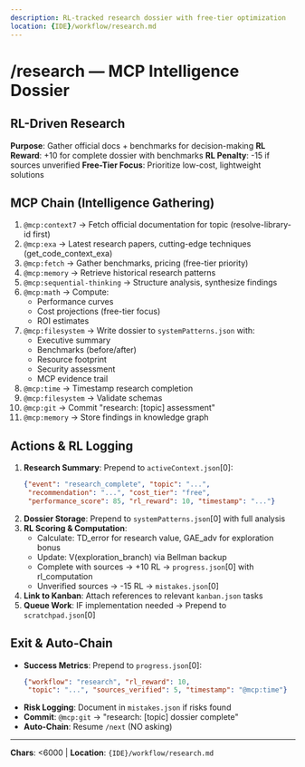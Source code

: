 ```yaml
---
description: RL-tracked research dossier with free-tier optimization
location: {IDE}/workflow/research.md
---
```


# /research — MCP Intelligence Dossier

## RL-Driven Research

**Purpose**: Gather official docs + benchmarks for decision-making
**RL Reward**: +10 for complete dossier with benchmarks
**RL Penalty**: -15 if sources unverified
**Free-Tier Focus**: Prioritize low-cost, lightweight solutions

## MCP Chain (Intelligence Gathering)

1. `@mcp:context7` → Fetch official documentation for topic (resolve-library-id first)
2. `@mcp:exa` → Latest research papers, cutting-edge techniques (get_code_context_exa)
3. `@mcp:fetch` → Gather benchmarks, pricing (free-tier priority)
4. `@mcp:memory` → Retrieve historical research patterns
5. `@mcp:sequential-thinking` → Structure analysis, synthesize findings
6. `@mcp:math` → Compute:
   - Performance curves
   - Cost projections (free-tier focus)
   - ROI estimates
7. `@mcp:filesystem` → Write dossier to `systemPatterns.json` with:
   - Executive summary
   - Benchmarks (before/after)
   - Resource footprint
   - Security assessment
   - MCP evidence trail
8. `@mcp:time` → Timestamp research completion
9. `@mcp:filesystem` → Validate schemas
10. `@mcp:git` → Commit "research: [topic] assessment"
11. `@mcp:memory` → Store findings in knowledge graph

## Actions & RL Logging

1. **Research Summary**: Prepend to `activeContext.json`[0]:
   ```json
   {"event": "research_complete", "topic": "...",
    "recommendation": "...", "cost_tier": "free",
    "performance_score": 85, "rl_reward": 10, "timestamp": "..."}
   ```
2. **Dossier Storage**: Prepend to `systemPatterns.json`[0] with full analysis
3. **RL Scoring & Computation**:
   - Calculate: TD_error for research value, GAE_adv for exploration bonus
   - Update: V(exploration_branch) via Bellman backup
   - Complete with sources → +10 RL → `progress.json`[0] with rl_computation
   - Unverified sources → -15 RL → `mistakes.json`[0]
4. **Link to Kanban**: Attach references to relevant `kanban.json` tasks
5. **Queue Work**: IF implementation needed → Prepend to `scratchpad.json`[0]

## Exit & Auto-Chain

- **Success Metrics**: Prepend to `progress.json`[0]:
  ```json
  {"workflow": "research", "rl_reward": 10,
   "topic": "...", "sources_verified": 5, "timestamp": "@mcp:time"}
  ```
- **Risk Logging**: Document in `mistakes.json` if risks found
- **Commit**: `@mcp:git` → "research: [topic] dossier complete"
- **Auto-Chain**: Resume `/next` (NO asking)

---
**Chars**: <6000 | **Location**: `{IDE}/workflow/research.md`
